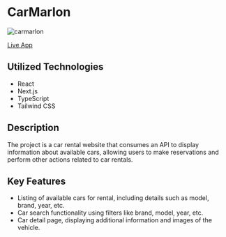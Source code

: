 # CarMarlon

![carmarlon](https://github.com/marlonrt/carmarlon/assets/119014294/2e76a218-73a1-4a87-9f81-00a929a8f094)

[Live App](https://carmarlon.vercel.app/)

## Utilized Technologies

- React
- Next.js
- TypeScript
- Tailwind CSS

## Description

The project is a car rental website that consumes an API to display information about available cars, allowing users to make reservations and perform other actions related to car rentals.

## Key Features

- Listing of available cars for rental, including details such as model, brand, year, etc.
- Car search functionality using filters like brand, model, year, etc.
- Car detail page, displaying additional information and images of the vehicle.
